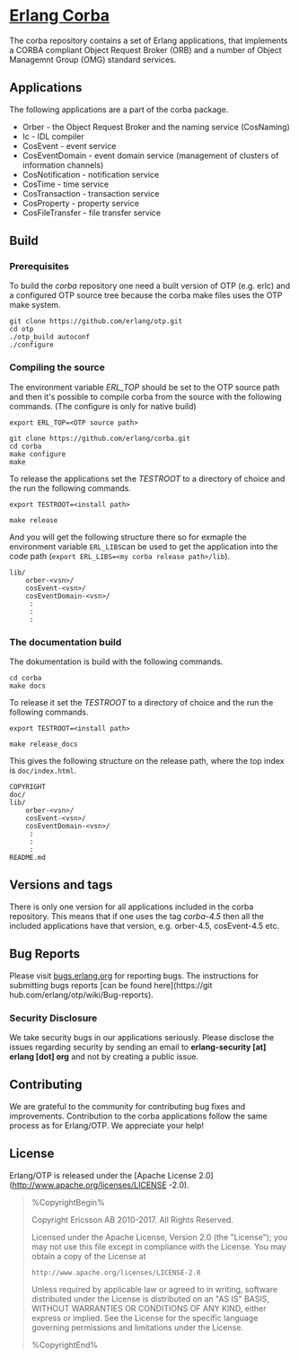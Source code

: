 # [Erlang Corba](https://www.erlang.org)

The corba repository contains a set of Erlang applications, that implements a CORBA compliant
Object Request Broker (ORB) and a number of Object Managemnt Group (OMG) standard services.

## Applications

The following applications are a part of the corba package.

* Orber           - the Object Request Broker and the naming service (CosNaming)
* Ic              - IDL compiler
* CosEvent        - event service
* CosEventDomain  - event domain service (management of clusters of information channels)
* CosNotification - notification service
* CosTime         - time service
* CosTransaction  - transaction service
* CosProperty     - property service
* CosFileTransfer - file transfer service

## Build
### Prerequisites

To build the *corba* repository one need a built version of OTP (e.g. erlc) and a
configured OTP source tree because the corba make files uses the OTP make system.

```
git clone https://github.com/erlang/otp.git
cd otp
./otp_build autoconf
./configure
```

### Compiling the source 

The environment variable *ERL_TOP* should be set to the OTP source path
and then it's possible to compile corba from the source with the following
commands. (The configure is only for native build)

```
export ERL_TOP=<OTP source path>

git clone https://github.com/erlang/corba.git
cd corba
make configure
make
```

To release the applications set the *TESTROOT* to a directory of choice and
the run the following commands.

```
export TESTROOT=<install path>

make release
```

And you will get the following structure there so for exmaple the
environment variable `ERL_LIBS`can be used to get the application into the
code path (`export ERL_LIBS=<my corba release path>/lib`).

```
lib/
    orber-<vsn>/
    cosEvent-<vsn>/
    cosEventDomain-<vsn>/
     :
     :
     :
```

### The documentation build

The dokumentation is build with the following commands.

```
cd corba
make docs
```

To release it set the *TESTROOT* to a directory of choice and
the run the following commands.

```
export TESTROOT=<install path>

make release_docs
```

This gives the following structure on the release path, where
the top index is `doc/index.html`.

```
COPYRIGHT
doc/
lib/
    orber-<vsn>/
    cosEvent-<vsn>/
    cosEventDomain-<vsn>/
     :
     :
     :
README.md
```

## Versions and tags

There is only one version for all applications included in the corba repository.
This means that if one uses the tag *corba-4.5* then all the included applications
have that version, e.g. orber-4.5, cosEvent-4.5 etc.

## Bug Reports

Please visit [bugs.erlang.org](https://bugs.erlang.org/issues/?jql=project%20%3D%20ERL) for
reporting bugs. The instructions for submitting bugs reports [can be found here](https://git
hub.com/erlang/otp/wiki/Bug-reports).

### Security Disclosure

We take security bugs in our applications seriously. Please disclose the issues regarding
security by sending an email to **erlang-security [at] erlang [dot] org** and not by creating a
public issue.

## Contributing

We are grateful to the community for contributing bug fixes and improvements.
Contribution to the corba applications follow the same process as for Erlang/OTP.
We appreciate your help!

## License

Erlang/OTP is released under the [Apache License 2.0](http://www.apache.org/licenses/LICENSE
-2.0).

> %CopyrightBegin%
>
> Copyright Ericsson AB 2010-2017. All Rights Reserved.
>
> Licensed under the Apache License, Version 2.0 (the "License");
> you may not use this file except in compliance with the License.
> You may obtain a copy of the License at
>
>     http://www.apache.org/licenses/LICENSE-2.0
>
> Unless required by applicable law or agreed to in writing, software
> distributed under the License is distributed on an "AS IS" BASIS,
> WITHOUT WARRANTIES OR CONDITIONS OF ANY KIND, either express or implied.
> See the License for the specific language governing permissions and
> limitations under the License.
>
> %CopyrightEnd%
